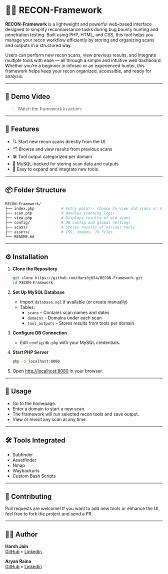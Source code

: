 # 🕵️‍♂️ RECON-Framework

**RECON-Framework** is a lightweight and powerful web-based interface designed to simplify reconnaissance tasks during bug bounty hunting and penetration testing. Built using PHP, HTML, and CSS, this tool helps you manage your recon workflow efficiently by storing and organizing scans and outputs in a structured way.



Users can perform new recon scans, view previous results, and integrate multiple tools with ease — all through a simple and intuitive web dashboard. Whether you're a beginner in infosec or an experienced hunter, this framework helps keep your recon organized, accessible, and ready for analysis.

---

## 🎥 Demo Video

> Watch the framework in action:



---

## 🚀 Features

- 🔍 Start new recon scans directly from the UI
- 🗂️ Browse and view results from previous scans
- 🛠️ Tool output categorized per domain
- 💾 MySQL-backed for storing scan data and outputs
- 📁 Easy to expand and integrate new tools

---

## 📦 Folder Structure

```bash
RECON-Framework/
├── index.php            # Entry point - choose to view old scans or start a new one
├── scan.php             # Handles scanning logic
├── view.php             # Displays results of old scans
├── config/              # DB config and global settings
├── scans/               # Stores results of various tools
├── assets/              # CSS, images, JS files
└── README.md
```

---

## ⚙️ Installation

1. **Clone the Repository**
   
   ```bash
   git clone https://github.com/Harshj054/RECON-Framework.git
   cd RECON-Framework
   ```

2. **Set Up MySQL Database**
   
   - Import `database.sql` if available (or create manually)
   - Tables:
     - `scans` – Contains scan names and dates
     - `domains` – Domains under each scan
     - `tool_outputs` – Stores results from tools per domain

3. **Configure DB Connection**
   
   - Edit `config/db.php` with your MySQL credentials.

4. **Start PHP Server**
   
   ```bash
   php -S localhost:8080
   ```

5. Open [http://localhost:8080](http://localhost:8080) in your browser.

---

## 🧠 Usage

- Go to the homepage.
- Enter a domain to start a new scan.
- The framework will run selected recon tools and save output.
- View or revisit any scan at any time.

---

## 🛠️ Tools Integrated

- Subfinder
- Assetfinder
- Nmap
- Waybackurls
- Custom Bash Scripts

---

## 🤝 Contributing

Pull requests are welcome! If you want to add new tools or enhance the UI, feel free to fork the project and send a PR.

---

## 🙋‍♂️ Author

**Harsh Jain**  
[GitHub](https://github.com/Harshj054) • [LinkedIn](https://www.linkedin.com/in/harshj054)

**Aryan Raina**  
[GitHub](https://github.com/aryanraina7) • [LinkedIn](https://www.linkedin.com/in/aryan-raina-5b545231b/)
